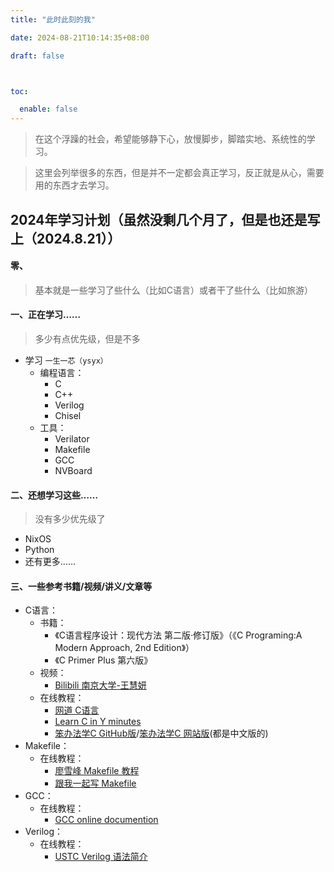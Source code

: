 ```yaml
---
title: "此时此刻的我"

date: 2024-08-21T10:14:35+08:00

draft: false



toc:

  enable: false
---
```


> 在这个浮躁的社会，希望能够静下心，放慢脚步，脚踏实地、系统性的学习。



> 这里会列举很多的东西，但是并不一定都会真正学习，反正就是从心，需要用的东西才去学习。



## 2024年学习计划（虽然没剩几个月了，但是也还是写上（2024.8.21））

#### 零、

> 基本就是一些学习了些什么（比如C语言）或者干了些什么（比如旅游）

#### 一、正在学习……

> 多少有点优先级，但是不多

+ 学习 `一生一芯（ysyx）`
    + 编程语言：
        + C
        + C++
        + Verilog
        + Chisel
    + 工具：
        + Verilator
        + Makefile
        + GCC
        + NVBoard



#### 二、还想学习这些……

> 没有多少优先级了

+ NixOS
+ Python
+ 还有更多……



#### 三、一些参考书籍/视频/讲义/文章等

+ C语言：
    + 书籍：
        + 《C语言程序设计：现代方法 第二版·修订版》（《C Programing:A Modern Approach, 2nd Edition》）
        + 《C Primer Plus 第六版》
    + 视频：
        + [Bilibili 南京大学-王慧妍](https://www.bilibili.com/video/BV1KQ4y1u7Hw/?spm_id_from=333.788&vd_source=1134fbe64f027b7491d220ce95e752de)
    + 在线教程：
        + [网道 C语言](https://wangdoc.com/clang/intro)
        + [Learn C in Y minutes](https://learnxinyminutes.com/docs/c/)
        + [笨办法学C GitHub版](https://github.com/wizardforcel/lcthw-zh/blob/master/SUMMARY.md)/[笨办法学C 网站版](https://wizardforcel.gitbooks.io/lcthw/content/preface.html)(都是中文版的)
+ Makefile：
    + 在线教程：
        + [廖雪峰 Makefile 教程](https://liaoxuefeng.com/books/makefile/introduction/index.html)
        + [跟我一起写 Makefile](https://seisman.github.io/how-to-write-makefile/overview.html)
+ GCC：
    + 在线教程：
        + [GCC online documention](https://gcc.gnu.org/onlinedocs/)
+ Verilog：
    + 在线教程：
        + [USTC Verilog 语法简介](https://vlab.ustc.edu.cn/guide/doc_verilog.html)

